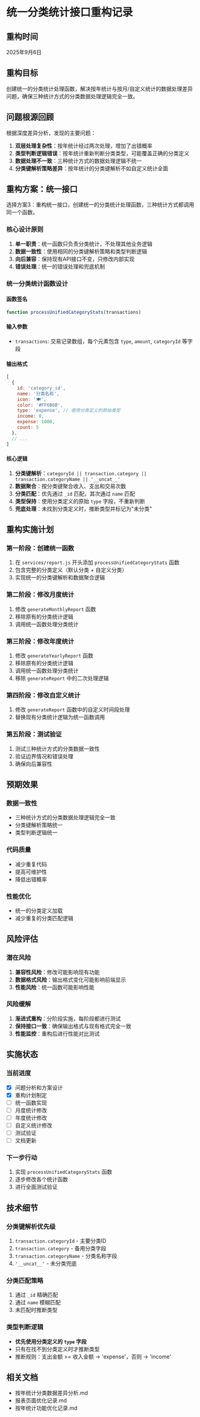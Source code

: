 # 统一分类统计接口重构记录

## 重构时间
2025年9月6日

## 重构目标
创建统一的分类统计处理函数，解决按年统计与按月/自定义统计的数据处理差异问题，确保三种统计方式的分类数据处理逻辑完全一致。

## 问题根源回顾
根据深度差异分析，发现的主要问题：
1. **双层处理复杂性**：按年统计经过两次处理，增加了出错概率
2. **类型判断逻辑错误**：按年统计重新判断分类类型，可能覆盖正确的分类定义
3. **数据处理不一致**：三种统计方式的数据处理逻辑不统一
4. **分类键解析策略差异**：按年统计的分类键解析不如自定义统计全面

## 重构方案：统一接口
选择方案3：重构统一接口，创建统一的分类统计处理函数，三种统计方式都调用同一个函数。

### 核心设计原则
1. **单一职责**：统一函数只负责分类统计，不处理其他业务逻辑
2. **数据一致性**：使用相同的分类键解析策略和类型判断逻辑
3. **向后兼容**：保持现有API接口不变，只修改内部实现
4. **错误处理**：统一的错误处理和兜底机制

### 统一分类统计函数设计

#### 函数签名
```javascript
function processUnifiedCategoryStats(transactions)
```

#### 输入参数
- `transactions`: 交易记录数组，每个元素包含 `type`, `amount`, `categoryId` 等字段

#### 输出格式
```javascript
[
  {
    id: 'category_id',
    name: '分类名称',
    icon: '🍽️',
    color: '#FF6B6B',
    type: 'expense', // 使用分类定义的原始类型
    income: 0,
    expense: 1000,
    count: 5
  },
  // ...
]
```

#### 核心逻辑
1. **分类键解析**：`categoryId || transaction.category || transaction.categoryName || '__uncat__'`
2. **数据聚合**：按分类键聚合收入、支出和交易次数
3. **分类匹配**：优先通过 `_id` 匹配，其次通过 `name` 匹配
4. **类型保持**：使用分类定义的原始 `type` 字段，不重新判断
5. **兜底处理**：未找到分类定义时，推断类型并标记为"未分类"

## 重构实施计划

### 第一阶段：创建统一函数
1. 在 `services/report.js` 开头添加 `processUnifiedCategoryStats` 函数
2. 包含完整的分类定义（默认分类 + 自定义分类）
3. 实现统一的分类键解析和数据聚合逻辑

### 第二阶段：修改月度统计
1. 修改 `generateMonthlyReport` 函数
2. 移除原有的分类统计逻辑
3. 调用统一函数处理分类统计

### 第三阶段：修改年度统计
1. 修改 `generateYearlyReport` 函数
2. 移除原有的分类统计逻辑
3. 调用统一函数处理分类统计
4. 移除 `generateReport` 中的二次处理逻辑

### 第四阶段：修改自定义统计
1. 修改 `generateReport` 函数中的自定义时间段处理
2. 替换现有分类统计逻辑为统一函数调用

### 第五阶段：测试验证
1. 测试三种统计方式的分类数据一致性
2. 验证边界情况和错误处理
3. 确保向后兼容性

## 预期效果

### 数据一致性
- 三种统计方式的分类数据处理逻辑完全一致
- 分类键解析策略统一
- 类型判断逻辑统一

### 代码质量
- 减少重复代码
- 提高可维护性
- 降低出错概率

### 性能优化
- 统一的分类定义加载
- 减少重复的分类匹配逻辑

## 风险评估

### 潜在风险
1. **兼容性风险**：修改可能影响现有功能
2. **数据格式风险**：输出格式变化可能影响前端显示
3. **性能风险**：统一函数可能影响性能

### 风险缓解
1. **渐进式重构**：分阶段实施，每阶段都进行测试
2. **保持接口一致**：确保输出格式与现有格式完全一致
3. **性能监控**：重构后进行性能对比测试

## 实施状态

### 当前进度
- [x] 问题分析和方案设计
- [x] 重构计划制定
- [ ] 统一函数实现
- [ ] 月度统计修改
- [ ] 年度统计修改
- [ ] 自定义统计修改
- [ ] 测试验证
- [ ] 文档更新

### 下一步行动
1. 实现 `processUnifiedCategoryStats` 函数
2. 逐步修改各个统计函数
3. 进行全面测试验证

## 技术细节

### 分类键解析优先级
1. `transaction.categoryId` - 主要分类ID
2. `transaction.category` - 备用分类字段
3. `transaction.categoryName` - 分类名称字段
4. `'__uncat__'` - 未分类兜底

### 分类匹配策略
1. 通过 `_id` 精确匹配
2. 通过 `name` 模糊匹配
3. 未匹配时推断类型

### 类型判断逻辑
- **优先使用分类定义的 `type` 字段**
- 只有在找不到分类定义时才推断类型
- 推断规则：支出金额 >= 收入金额 → 'expense'，否则 → 'income'

## 相关文档
- 按年统计分类数据差异分析.md
- 报表页面优化记录.md
- 按年统计功能优化记录.md